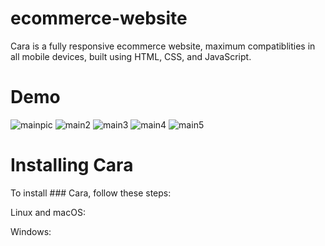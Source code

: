 # ecommerce-website
Cara is a fully responsive ecommerce website, maximum compatiblities in all mobile devices, built using HTML, CSS, and JavaScript.
# Demo
![mainpic](https://github.com/user-attachments/assets/3a740e80-cf82-4bc8-84cb-b741fd8d3e76)
![main2](https://github.com/user-attachments/assets/5971bb40-1198-4f30-932e-aae2f802a39f)
![main3](https://github.com/user-attachments/assets/93cb19c9-7066-4e74-8478-250639688d21)
![main4](https://github.com/user-attachments/assets/811c39fe-27b5-4d87-b7c5-dbff48064697)
![main5](https://github.com/user-attachments/assets/d31294c6-eb19-4603-8f29-c209589ae999)

# Installing Cara
To install ### Cara, follow these steps:

Linux and macOS:

Windows:
